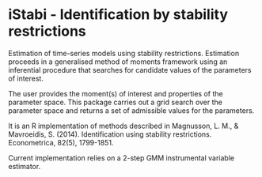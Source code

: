 # iStabi - Identification by stability restrictions
Estimation of time-series models using stability restrictions. Estimation proceeds in a generalised method of moments framework using an inferential procedure that searches for candidate values of the parameters of interest.

The user provides the moment(s) of interest and properties of the parameter space. This package carries out a grid search over the parameter space and returns a set of admissible values for the parameters.

It is an R implementation of methods described in Magnusson, L. M., \& Mavroeidis, S. (2014). Identification using stability restrictions. Econometrica, 82(5), 1799-1851.

Current implementation relies on a 2-step GMM instrumental variable estimator.
